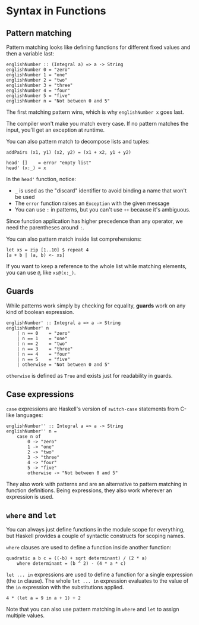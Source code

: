 # Syntax in Functions

## Pattern matching

Pattern matching looks like defining functions for different fixed values and then a variable last:

```
englishNumber :: (Integral a) => a -> String
englishNumber 0 = "zero"
englishNumber 1 = "one"
englishNumber 2 = "two"
englishNumber 3 = "three"
englishNumber 4 = "four"
englishNumber 5 = "five"
englishNumber n = "Not between 0 and 5"
```

The first matching pattern wins, which is why `englishNumber x` goes last.

The compiler won't make you match every case.
If no pattern matches the input, you'll get an exception at runtime.

You can also pattern match to decompose lists and tuples:

```
addPairs (x1, y1) (x2, y2) = (x1 + x2, y1 + y2)

head' []    = error "empty list"
head' (x:_) = x
```

In the `head'` function, notice:
- `_` is used as the "discard" identifier to avoid binding a name that won't be used
- The `error` function raises an `Exception` with the given message
- You can use `:` in patterns, but you can't use `++` because it's ambiguous.

Since function application has higher precedence than any operator, we need the parentheses around `:`.

You can also pattern match inside list comprehensions:

```
let xs = zip [1..10] $ repeat 4
[a + b | (a, b) <- xs]
```

If you want to keep a reference to the whole list while matching elements, you can use `@`, like `xs@(x:_)`.

## Guards

While patterns work simply by checking for equality, **guards** work on any kind of boolean expression.

```
englishNumber' :: Integral a => a -> String
englishNumber' n
    | n == 0    = "zero"
    | n == 1    = "one"
    | n == 2    = "two"
    | n == 3    = "three"
    | n == 4    = "four"
    | n == 5    = "five"
    | otherwise = "Not between 0 and 5"
```

`otherwise` is defined as `True` and exists just for readability in guards.

## Case expressions

`case` expressions are Haskell's version of `switch-case` statements from C-like languages:

```
englishNumber'' :: Integral a => a -> String
englishNumber'' n =
    case n of
        0 -> "zero"
        1 -> "one"
        2 -> "two"
        3 -> "three"
        4 -> "four"
        5 -> "five"
        otherwise -> "Not between 0 and 5"
```

They also work with patterns and are an alternative to pattern matching in function definitions.
Being expressions, they also work wherever an expression is used.

## `where` and `let`

You can always just define functions in the module scope for everything, but Haskell provides a couple of syntactic constructs for scoping names.

`where` clauses are used to define a function inside another function:

```
quadratic a b c = ((-b) + sqrt determinant) / (2 * a)
    where determinant = (b ^ 2) - (4 * a * c)
```

`let ... in` expressions are used to define a function for a single expression (the `in` clause).
The whole `let ... in` expression evaluates to the value of the `in` expression with the substitutions applied.

```
4 * (let a = 9 in a + 1) + 2
```

Note that you can also use pattern matching in `where` and `let` to assign multiple values.